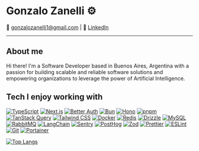 # Gonzalo Zanelli ⚙

📧 [gonzalozanelli1@gmail.com](mailto:gonzalozanelli1@gmail.com) | 💼 [LinkedIn](https://www.linkedin.com/in/gzanelli/)

---

## About me

Hi there! I'm a Software Developer based in Buenos Aires, Argentina with a passion for building scalable and reliable software solutions and empowering organizations to leverage the power of Artificial Intelligence.

## Tech I enjoy working with

[![TypeScript](https://img.shields.io/badge/TypeScript-007ACC?style=flat&logo=typescript&logoColor=white)](https://www.typescriptlang.org/)
[![Next.js](https://img.shields.io/badge/Next.js-000000?style=flat&logo=nextdotjs&logoColor=white&style=flat-square)](https://nextjs.org/)
[![Better Auth](https://img.shields.io/badge/Better%20Auth-000000?style=flat&logo=betterauth&logoColor=white)](https://www.better-auth.com/)
[![Bun](https://img.shields.io/badge/bun-282a36?style=flat&logo=bun&logoColor=fbf0df)](https://bun.sh/)
[![Hono](https://img.shields.io/badge/hono-E36002?style=flat&logo=hono&logoColor=white)](https://hono.dev/)
[![pnpm](https://img.shields.io/badge/pnpm-yellow?style=flat&logo=pnpm&logoColor=white)](https://pnpm.io/)
[![TanStack Query](https://img.shields.io/badge/React_Query-FF4154?style=flat&logo=ReactQuery&logoColor=white)](https://tanstack.com/query/latest)
[![Tailwind CSS](https://img.shields.io/badge/Tailwind_CSS-38B2AC?style=flat&logo=tailwind-css&logoColor=white)](https://tailwindcss.com/)
[![Docker](https://img.shields.io/badge/Docker-2CA5E0?style=flat&logo=docker&logoColor=white)](https://www.docker.com/)
[![Redis](https://img.shields.io/badge/redis-CC0000.svg?&style=flat&logo=redis&logoColor=white)](https://redis.io/)
[![Drizzle](https://img.shields.io/badge/drizzle-C5F74F?style=flat&logo=drizzle&logoColor=black)](https://orm.drizzle.team/)
[![MySQL](https://img.shields.io/badge/MySQL-005C84?style=flat&logo=mysql&logoColor=white)](https://www.mysql.com/)
[![RabbitMQ](https://img.shields.io/badge/rabbitmq-%23FF6600.svg?&style=flat&logo=rabbitmq&logoColor=white)](https://www.rabbitmq.com/)
[![LangChain](https://img.shields.io/badge/langchain-1C3C3C?style=flat&logo=langchain&logoColor=white)](https://langchain.com/)
[![Sentry](https://img.shields.io/badge/Sentry-black?style=flat&logo=Sentry&logoColor=#362D59)](https://sentry.io/)
[![PostHog](https://img.shields.io/badge/posthog-232429?style=flat&logo=posthog&logoColor=white)](https://posthog.com/)
[![Zod](https://img.shields.io/badge/Zod-000000?style=flat&logo=zod&logoColor=3068B7)](https://zod.dev/)
[![Prettier](https://img.shields.io/badge/prettier-1A2C34?style=flat&logo=prettier&logoColor=F7BA3E)](https://prettier.io/)
[![ESLint](https://img.shields.io/badge/ESLint-3A33D1?style=flat&logo=eslint&logoColor=white)](https://eslint.org/)
[![Git](https://img.shields.io/badge/GIT-E44C30?style=flat&logo=git&logoColor=white)](https://git-scm.com/)
[![Portainer](https://img.shields.io/badge/Portainer-13BEF9?style=flat&logo=portainer&logoColor=white)](https://www.portainer.io/)

[![Top Langs](https://github-readme-stats.vercel.app/api/top-langs/?username=zanellig&layout=compact&theme=github_dark&hide=scss&cache_seconds=3600)](https://github.com/anuraghazra/github-readme-stats)
